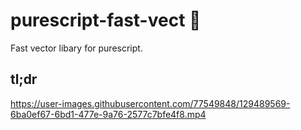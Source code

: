 # purescript-fast-vect 🐆

Fast vector libary for purescript.

## tl;dr

https://user-images.githubusercontent.com/77549848/129489569-6ba0ef67-6bd1-477e-9a76-2577c7bfe4f8.mp4
